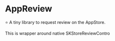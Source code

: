 # AppReview

⭐️ A tiny library to request review on the AppStore.

This is wrapper around native SKStoreReviewContro